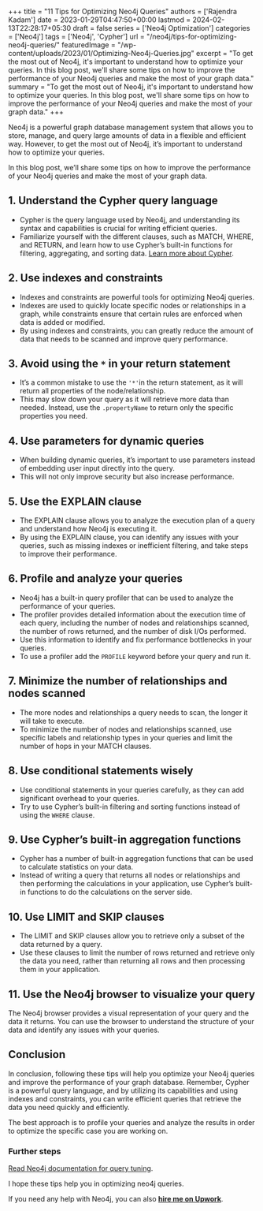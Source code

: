 +++
title = "11 Tips for Optimizing Neo4j Queries"
authors = ['Rajendra Kadam']
date = 2023-01-29T04:47:50+00:00
lastmod = 2024-02-13T22:28:17+05:30
draft = false
series = ['Neo4j Optimization']
categories = ['Neo4j']
tags = ['Neo4j', 'Cypher']
url = "/neo4j/tips-for-optimizing-neo4j-queries/"
featuredImage = "/wp-content/uploads/2023/01/Optimizing-Neo4j-Queries.jpg"
excerpt = "To get the most out of Neo4j, it's important to understand how to optimize your queries. In this blog post, we'll share some tips on how to improve the performance of your Neo4j queries and make the most of your graph data."
summary = "To get the most out of Neo4j, it's important to understand how to optimize your queries. In this blog post, we'll share some tips on how to improve the performance of your Neo4j queries and make the most of your graph data."
+++



Neo4j is a powerful graph database management system that allows you to store, manage, and query large amounts of data in a flexible and efficient way. However, to get the most out of Neo4j, it’s important to understand how to optimize your queries.

In this blog post, we’ll share some tips on how to improve the performance of your Neo4j queries and make the most of your graph data.


## 1. Understand the Cypher query language

* Cypher is the query language used by Neo4j, and understanding its syntax and capabilities is crucial for writing efficient queries.
* Familiarize yourself with the different clauses, such as MATCH, WHERE, and RETURN, and learn how to use Cypher’s built-in functions for filtering, aggregating, and sorting data. [Learn more about Cypher](/what-is-cypher-query-language/).

## 2. Use indexes and constraints

* Indexes and constraints are powerful tools for optimizing Neo4j queries.
* Indexes are used to quickly locate specific nodes or relationships in a graph, while constraints ensure that certain rules are enforced when data is added or modified.
* By using indexes and constraints, you can greatly reduce the amount of data that needs to be scanned and improve query performance.

## 3. Avoid using the `*` in your return statement

* It’s a common mistake to use the `'*'`in the return statement, as it will return all properties of the node/relationship.
* This may slow down your query as it will retrieve more data than needed. Instead, use the `.propertyName` to return only the specific properties you need.

## 4. Use parameters for dynamic queries

* When building dynamic queries, it’s important to use parameters instead of embedding user input directly into the query.
* This will not only improve security but also increase performance.

## 5. Use the EXPLAIN clause

* The EXPLAIN clause allows you to analyze the execution plan of a query and understand how Neo4j is executing it.
* By using the EXPLAIN clause, you can identify any issues with your queries, such as missing indexes or inefficient filtering, and take steps to improve their performance.

## 6. Profile and analyze your queries

* Neo4j has a built-in query profiler that can be used to analyze the performance of your queries.
* The profiler provides detailed information about the execution time of each query, including the number of nodes and relationships scanned, the number of rows returned, and the number of disk I/Os performed.
* Use this information to identify and fix performance bottlenecks in your queries.
* To use a profiler add the `PROFILE` keyword before your query and run it.

## 7. Minimize the number of relationships and nodes scanned

* The more nodes and relationships a query needs to scan, the longer it will take to execute.
* To minimize the number of nodes and relationships scanned, use specific labels and relationship types in your queries and limit the number of hops in your MATCH clauses.

## 8. Use conditional statements wisely

* Use conditional statements in your queries carefully, as they can add significant overhead to your queries.
* Try to use Cypher’s built-in filtering and sorting functions instead of using the `WHERE` clause.

## 9. Use Cypher’s built-in aggregation functions

* Cypher has a number of built-in aggregation functions that can be used to calculate statistics on your data.
* Instead of writing a query that returns all nodes or relationships and then performing the calculations in your application, use Cypher’s built-in functions to do the calculations on the server side.

## 10. Use LIMIT and SKIP clauses

* The LIMIT and SKIP clauses allow you to retrieve only a subset of the data returned by a query.
* Use these clauses to limit the number of rows returned and retrieve only the data you need, rather than returning all rows and then processing them in your application.

## 11. Use the Neo4j browser to visualize your query

The Neo4j browser provides a visual representation of your query and the data it returns. You can use the browser to understand the structure of your data and identify any issues with your queries.

## Conclusion

In conclusion, following these tips will help you optimize your Neo4j queries and improve the performance of your graph database. Remember, Cypher is a powerful query language, and by utilizing its capabilities and using indexes and constraints, you can write efficient queries that retrieve the data you need quickly and efficiently.

The best approach is to profile your queries and analyze the results in order to optimize the specific case you are working on.

### Further steps
[Read Neo4j documentation for query tuning](https://neo4j.com/docs/cypher-manual/current/query-tuning/).

I hope these tips help you in optimizing neo4j queries.

If you need any help with Neo4j, you can also **[hire me on Upwork](https://www.upwork.com/freelancers/~01d12a5ae08d74ae79)**.
